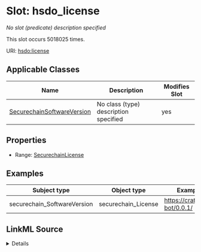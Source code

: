 

# Slot: hsdo_license


_No slot (predicate) description specified_






This slot occurs 5018025 times.


URI: [hsdo:license](http://schema.org/license)



<!-- no inheritance hierarchy -->





## Applicable Classes

| Name | Description | Modifies Slot |
| --- | --- | --- |
| [SecurechainSoftwareVersion](../classes/SecurechainSoftwareVersion.md) | No class (type) description specified |  yes  |







## Properties

* Range: [SecurechainLicense](../classes/SecurechainLicense.md)






## Examples

| Subject type | Object type | Example subject | Example object | Occurrences |
| --- | --- | --- | --- | --- |
| securechain_SoftwareVersion | securechain_License | https://crates.io/crates/a-bot/0.0.1/ | https://spdx.org/licenses/BSD-3-Clause.html | 5018025 |




## LinkML Source

<details>

```yaml
name: hsdo_license
annotations:
  count:
    tag: count
    value: 5018025
description: No slot (predicate) description specified
examples:
- object:
    example_object: https://spdx.org/licenses/BSD-3-Clause.html
    example_object_type: securechain_License
    example_predicate: hsdo:license
    example_subject: https://crates.io/crates/a-bot/0.0.1/
    example_subject_type: securechain_SoftwareVersion
from_schema: secure-chain-kg
rank: 1000
slot_uri: hsdo:license
alias: hsdo_license
domain_of:
- securechain_SoftwareVersion
range: securechain_License

```
</details>